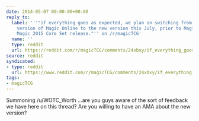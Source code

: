 ```yaml
---
date: 2014-05-07 00:00:00+00:00
reply_to:
  label: '''"if everything goes as expected, we plan on switching from the current
    version of Magic Online to the new version this July, prior to Magic Online''s
    Magic 2015 Core Set release."'' on /r/magicTCG'
  name: ''
  type: reddit
  url: https://reddit.com/r/magicTCG/comments/24xbxy/if_everything_goes_as_expected_we_plan_on/
source: reddit
syndicated:
- type: reddit
  url: https://www.reddit.com/r/magicTCG/comments/24xbxy/if_everything_goes_as_expected_we_plan_on/chbswaz/
tags:
- magicTCG
---
```


Summoning /u/WOTC_Worth ...are you guys aware of the sort of feedback we have here on this thread? Are you willing to have an AMA about the new version?